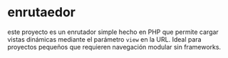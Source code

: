 # enrutaedor
este proyecto es un enrutador simple hecho en PHP que permite cargar vistas dinámicas mediante el parámetro `view` en la URL. Ideal para proyectos pequeños que requieren navegación modular sin frameworks.
